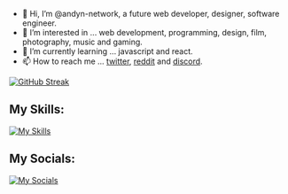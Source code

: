 - 👋 Hi, I’m @andyn-network, a future web developer, designer, software engineer. 
- 👀 I’m interested in ... web development, programming, design, film, photography, music and gaming.
- 🌱 I’m currently learning ... javascript and react.
- 📫 How to reach me ... [twitter](https://twitter.com/andyn_network "twitter"), [reddit](https://www.reddit.com/user/andyn-network "reddit") and [discord](https://www.discordapp.com/users/1131188074173444167).

[![GitHub Streak](https://github-readme-streak-stats.herokuapp.com?user=andyn-network&theme=dark)](https://git.io/streak-stats)
## My Skills:
[![My Skills](https://skillicons.dev/icons?i=js,html,css,bootstrap,jquery,vscode,ps,pr)](https://skillicons.dev)

## My Socials:
[![My Socials](https://skillicons.dev/icons?i=twitter,discord,github,linkedin)](https://skillicons.dev)


<!---
andyn-network/andyn-network is a ✨ special ✨ repository because its `README.md` (this file) appears on your GitHub profile.
You can click the Preview link to take a look at your changes.
--->
